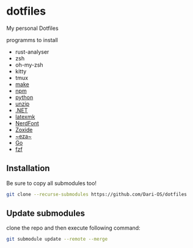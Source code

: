 # dotfiles

My personal Dotfiles

programms to install

- rust-analyser
- zsh
- oh-my-zsh
- kitty
- tmux
- [make](https://www.gnu.org/software/make/manual/make.html)
- [npm](https://www.npmjs.com/)
- [python](https://docs.python.org/3/using/unix.html#getting-and-installing-the-latest-version-of-python)
- [unzip](https://infozip.sourceforge.net/)
- [.NET](https://learn.microsoft.com/en-us/dotnet/core/install/linux)
- [latexmk](https://mg.readthedocs.io/latexmk.html)
- [NerdFont](https://www.nerdfonts.com/)
- [Zoxide](https://github.com/ajeetdsouza/zoxide)
- [~eza~](https://github.com/eza-community/eza)
- [Go](https://go.dev/doc/install)
- [fzf](https://github.com/junegunn/fzf)

## Installation

Be sure to copy all submodules too!

```bash
git clone --recurse-submodules https://github.com/Dari-OS/dotfiles
```

## Update submodules

clone the repo and then execute following command:

```bash
git submodule update --remote --merge

```
